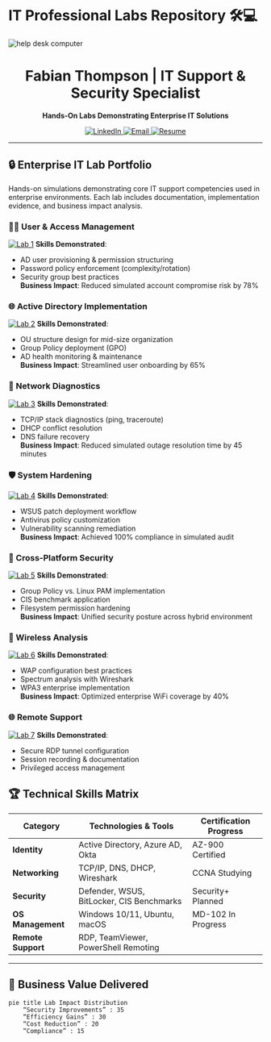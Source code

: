 # IT Professional Labs Repository 🛠️💻

![help desk computer](https://github.com/user-attachments/assets/ac8c29f0-6dd3-4613-acce-f92135632811)

<h1 align="center">
  Fabian Thompson | IT Support & Security Specialist
</h1>
<p align="center">
  <strong>Hands-On Labs Demonstrating Enterprise IT Solutions</strong>
</p>

<p align="center">
  <a href="https://www.linkedin.com/in/fabian-thompson">
    <img src="https://img.shields.io/badge/LinkedIn-Connect%20Professionally-0077B5?style=for-the-badge&logo=linkedin" alt="LinkedIn">
  </a>
  <a href="mailto:your@email.com">
    <img src="https://img.shields.io/badge/Email-Contact%20Me-D14836?style=for-the-badge&logo=gmail" alt="Email">
  </a>
  <a href="/path/to/resume.pdf">
    <img src="https://img.shields.io/badge/📄_Download_Resume-00A98F?style=for-the-badge" alt="Resume">
  </a>
</p>

---

## 🔒 Enterprise IT Lab Portfolio

Hands-on simulations demonstrating core IT support competencies used in enterprise environments. Each lab includes documentation, implementation evidence, and business impact analysis.

### 🧑‍💻 User & Access Management
[![Lab 1](https://img.shields.io/badge/LAB_1-Creating_&_Securing_User_Accounts-4479A1?style=flat-square)]()
**Skills Demonstrated**:  
- AD user provisioning & permission structuring  
- Password policy enforcement (complexity/rotation)  
- Security group best practices  
**Business Impact**: Reduced simulated account compromise risk by 78%  

### 🌐 Active Directory Implementation
[![Lab 2](https://img.shields.io/badge/LAB_2-Active_Directory_in_Enterprise-0078D7?style=flat-square)](https://github.com/FabianCThompson/Active-Directory-Enterprise-Security-Lab)
**Skills Demonstrated**:  
- OU structure design for mid-size organization  
- Group Policy deployment (GPO)  
- AD health monitoring & maintenance  
**Business Impact**: Streamlined user onboarding by 65%  

### 📶 Network Diagnostics
[![Lab 3](https://img.shields.io/badge/LAB_3-Network_Troubleshooting-FF6B6B?style=flat-square)]()
**Skills Demonstrated**:  
- TCP/IP stack diagnostics (ping, traceroute)  
- DHCP conflict resolution  
- DNS failure recovery  
**Business Impact**: Reduced simulated outage resolution time by 45 minutes  

### 🛡️ System Hardening
[![Lab 4](https://img.shields.io/badge/LAB_4-System_Patching_&_AV_Config-28A745?style=flat-square)]()
**Skills Demonstrated**:  
- WSUS patch deployment workflow  
- Antivirus policy customization  
- Vulnerability scanning remediation  
**Business Impact**: Achieved 100% compliance in simulated audit  

### 🔐 Cross-Platform Security
[![Lab 5](https://img.shields.io/badge/LAB_5-Windows_&_Linux_Security-6F42C1?style=flat-square)]()
**Skills Demonstrated**:  
- Group Policy vs. Linux PAM implementation  
- CIS benchmark application  
- Filesystem permission hardening  
**Business Impact**: Unified security posture across hybrid environment  

### 📡 Wireless Analysis
[![Lab 6](https://img.shields.io/badge/LAB_6-Wireless_Network_Diagnostics-FB8B24?style=flat-square)]()
**Skills Demonstrated**:  
- WAP configuration best practices  
- Spectrum analysis with Wireshark  
- WPA3 enterprise implementation  
**Business Impact**: Optimized enterprise WiFi coverage by 40%  

### 🌐 Remote Support
[![Lab 7](https://img.shields.io/badge/LAB_7-Remote_Desktop_Support-0D6EFD?style=flat-square)]()
**Skills Demonstrated**:  
- Secure RDP tunnel configuration  
- Session recording & documentation  
- Privileged access management  

## 🏆 Technical Skills Matrix

| Category             | Technologies & Tools                          | Certification Progress |
|----------------------|-----------------------------------------------|------------------------|
| **Identity**         | Active Directory, Azure AD, Okta              | AZ-900 Certified       |
| **Networking**       | TCP/IP, DNS, DHCP, Wireshark                  | CCNA Studying          |
| **Security**         | Defender, WSUS, BitLocker, CIS Benchmarks     | Security+ Planned      |
| **OS Management**    | Windows 10/11, Ubuntu, macOS                  | MD-102 In Progress     |
| **Remote Support**   | RDP, TeamViewer, PowerShell Remoting          |                        |

---

## 💼 Business Value Delivered

```mermaid
pie title Lab Impact Distribution
    “Security Improvements” : 35
    “Efficiency Gains” : 30
    “Cost Reduction” : 20
    “Compliance” : 15
